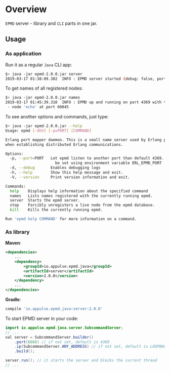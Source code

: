 # Overview

`EPMD` server - library and `CLI` parts in one jar.

## Usage

### As application

Run it as a regular `Java` CLI app:

```bash
$> java -jar epmd-2.0.0.jar server
2019-03-17 01:38:09.302  INFO : EPMD server started (debug: false, port: 4369, allowed-ips: [localhost/127.0.0.1], unsafe-commands: true)

```

To get names of all registered nodes:

```bash
$> java -jar epmd-2.0.0.jar names
2019-03-17 01:45:39.310  INFO : EPMD up and running on port 4369 with the registered node(s):
 - node 'echo' at port 60045
```

To see another options and commands, just type:

```bash
$> java -jar epmd-2.0.0.jar --help
Usage: epmd [-dhV] [-p=PORT] [COMMAND]

Erlang port mapper daemon. This is a small name server used by Erlang programs
when establishing distributed Erlang communications.

Options:
  -p, --port=PORT   Let epmd listen to another port than default 4369. This can also
                      be set using environment variable ERL_EPMD_PORT
  -d, --debug       Enables debugging logs
  -h, --help        Show this help message and exit.
  -V, --version     Print version information and exit.

Commands:
  help    Displays help information about the specified command
  names   Lists names registered with the currently running epmd.
  server  Starts the epmd server.
  stop    Forcibly unregisters a live node from the epmd database.
  kill    Kills the currently running epmd.

Run 'epmd help COMMAND' for more information on a command.

```

### As library

**Maven**:

```xml
<dependencies>
    ...
    <dependency>
        <groupId>io.appulse.epmd.java</groupId>
        <artifactId>server</artifactId>
        <version>2.0.0</version>
    </dependency>
    ...
</dependencies>
```

**Gradle**:

```groovy
compile 'io.appulse.epmd.java:server:2.0.0'
```

To start EPMD server in your code:

```java
import io.appulse.epmd.java.server.SubcommandServer;
// ...
val server = SubcommandServer.builder()
    .port(6666) // if not set, default is 4369
    .ip(SubcommandServer.ANY_ADDRESS) // if not set, default is LOOPBACK
    .build();

server.run(); // it starts the server and blocks the current thread
// ...
```
